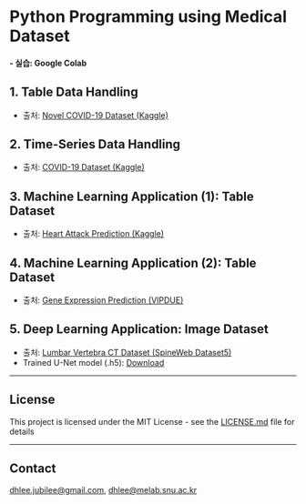 # Python Programming using Medical Dataset

#### - 실습: Google Colab


## 1. Table Data Handling
- 출처: [Novel COVID-19 Dataset (Kaggle)](https://www.kaggle.com/sudalairajkumar/novel-corona-virus-2019-dataset)

## 2. Time-Series Data Handling
- 출처: [COVID-19 Dataset (Kaggle)](https://www.kaggle.com/sudalairajkumar/novel-corona-virus-2019-dataset)

## 3. Machine Learning Application (1): Table Dataset
- 출처: [Heart Attack Prediction (Kaggle)](https://www.kaggle.com/johnsmith88/heart-disease-dataset)

## 4. Machine Learning Application (2): Table Dataset
- 출처: [Gene Expression Prediction (VIPDUE)](https://vipdue.com/python-daixie-linear-regression-for-gene-expression-prediction/)

## 5. Deep Learning Application: Image Dataset 
- 출처: [Lumbar Vertebra CT Dataset (SpineWeb Dataset5)](http://spineweb.digitalimaginggroup.ca/Index.php?n=Main.Datasets#Dataset_5.3A_Lumbar_vertebra_segmentation_CT_image_database
)
- Trained U-Net model (.h5): [Download](https://drive.google.com/file/d/1L4TSUjmop2S0ETruf4Cp08nWr1Sa83RQ/view?usp=sharing)

---
## License

This project is licensed under the MIT License - see the [LICENSE.md](LICENSE.md) file for details

---
## Contact

dhlee.jubilee@gmail.com, dhlee@melab.snu.ac.kr

